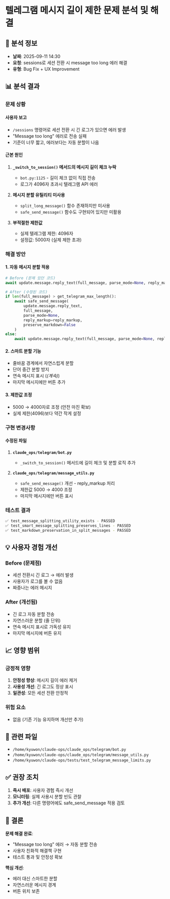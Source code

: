 # 텔레그램 메시지 길이 제한 문제 분석 및 해결

## 📅 분석 정보
- **날짜**: 2025-09-11 14:30
- **요청**: sessions로 세션 전환 시 message too long 에러 해결
- **유형**: Bug Fix + UX Improvement

## 📊 분석 결과

### 문제 상황

#### 사용자 보고
- `/sessions` 명령어로 세션 전환 시 긴 로그가 있으면 에러 발생
- "Message too long" 에러로 전송 실패
- 기준이 너무 짧고, 에러보다는 자동 분할이 나음

#### 근본 원인
1. **`_switch_to_session()` 메서드의 메시지 길이 체크 누락**
   - `bot.py:1125` - 길이 체크 없이 직접 전송
   - 로그가 4096자 초과시 텔레그램 API 에러

2. **메시지 분할 유틸리티 미사용**
   - `split_long_message()` 함수 존재하지만 미사용
   - `safe_send_message()` 함수도 구현되어 있지만 미활용

3. **부적절한 제한값**
   - 실제 텔레그램 제한: 4096자
   - 설정값: 5000자 (실제 제한 초과)

### 해결 방안

#### 1. 자동 메시지 분할 적용
```python
# Before (문제 있던 코드)
await update.message.reply_text(full_message, parse_mode=None, reply_markup=reply_markup)

# After (수정된 코드)
if len(full_message) > get_telegram_max_length():
    await safe_send_message(
        update.message.reply_text,
        full_message,
        parse_mode=None,
        reply_markup=reply_markup,
        preserve_markdown=False
    )
else:
    await update.message.reply_text(full_message, parse_mode=None, reply_markup=reply_markup)
```

#### 2. 스마트 분할 기능
- 줄바꿈 경계에서 자연스럽게 분할
- 단어 중간 분할 방지
- 연속 메시지 표시 (_(계속)_)
- 마지막 메시지에만 버튼 추가

#### 3. 제한값 조정
- 5000 → 4000자로 조정 (안전 마진 확보)
- 실제 제한(4096)보다 약간 작게 설정

### 구현 변경사항

#### 수정된 파일
1. **`claude_ops/telegram/bot.py`**
   - `_switch_to_session()` 메서드에 길이 체크 및 분할 로직 추가

2. **`claude_ops/telegram/message_utils.py`**
   - `safe_send_message()` 개선 - reply_markup 처리
   - 제한값 5000 → 4000 조정
   - 마지막 메시지에만 버튼 표시

### 테스트 결과
```bash
✅ test_message_splitting_utility_exists - PASSED
✅ test_smart_message_splitting_preserves_lines - PASSED
✅ test_markdown_preservation_in_split_messages - PASSED
```

## 💡 사용자 경험 개선

### Before (문제점)
- 세션 전환시 긴 로그 → 에러 발생
- 사용자가 로그를 볼 수 없음
- 짜증나는 에러 메시지

### After (개선됨)
- 긴 로그 자동 분할 전송
- 자연스러운 분할 (줄 단위)
- 연속 메시지 표시로 가독성 유지
- 마지막 메시지에 버튼 유지

## 📈 영향 범위

### 긍정적 영향
1. **안정성 향상**: 메시지 길이 에러 제거
2. **사용성 개선**: 긴 로그도 정상 표시
3. **일관성**: 모든 세션 전환 안정적

### 위험 요소
- 없음 (기존 기능 유지하며 개선만 추가)

## 🔗 관련 파일
- `/home/kyuwon/claude-ops/claude_ops/telegram/bot.py`
- `/home/kyuwon/claude-ops/claude_ops/telegram/message_utils.py`
- `/home/kyuwon/claude-ops/tests/test_telegram_message_limits.py`

## ✅ 권장 조치
1. **즉시 배포**: 사용자 경험 즉시 개선
2. **모니터링**: 실제 사용시 분할 빈도 관찰
3. **추가 개선**: 다른 명령어에도 safe_send_message 적용 검토

## 📝 결론

**문제 해결 완료**: 
- "Message too long" 에러 → 자동 분할 전송
- 사용자 친화적 해결책 구현
- 테스트 통과 및 안정성 확보

**핵심 개선**:
- 에러 대신 스마트한 분할
- 자연스러운 메시지 경계
- 버튼 위치 보존